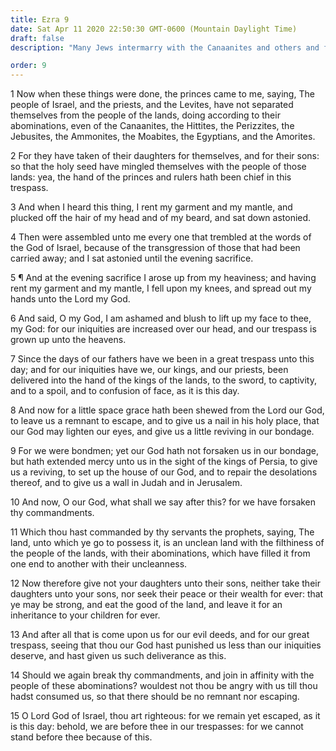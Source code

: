 ```yaml
---
title: Ezra 9
date: Sat Apr 11 2020 22:50:30 GMT-0600 (Mountain Daylight Time)
draft: false
description: "Many Jews intermarry with the Canaanites and others and follow their abominations—Ezra prays and confesses the sins of all the people."

order: 9
---
```

    
1 Now when these things were done, the princes came to me, saying, The people of Israel, and the priests, and the Levites, have not separated themselves from the people of the lands, doing according to their abominations, even of the Canaanites, the Hittites, the Perizzites, the Jebusites, the Ammonites, the Moabites, the Egyptians, and the Amorites.

2 For they have taken of their daughters for themselves, and for their sons: so that the holy seed have mingled themselves with the people of those lands: yea, the hand of the princes and rulers hath been chief in this trespass.

3 And when I heard this thing, I rent my garment and my mantle, and plucked off the hair of my head and of my beard, and sat down astonied.

4 Then were assembled unto me every one that trembled at the words of the God of Israel, because of the transgression of those that had been carried away; and I sat astonied until the evening sacrifice.

5 ¶ And at the evening sacrifice I arose up from my heaviness; and having rent my garment and my mantle, I fell upon my knees, and spread out my hands unto the Lord my God.

6 And said, O my God, I am ashamed and blush to lift up my face to thee, my God: for our iniquities are increased over our head, and our trespass is grown up unto the heavens.

7 Since the days of our fathers have we been in a great trespass unto this day; and for our iniquities have we, our kings, and our priests, been delivered into the hand of the kings of the lands, to the sword, to captivity, and to a spoil, and to confusion of face, as it is this day.

8 And now for a little space grace hath been shewed from the Lord our God, to leave us a remnant to escape, and to give us a nail in his holy place, that our God may lighten our eyes, and give us a little reviving in our bondage.

9 For we were bondmen; yet our God hath not forsaken us in our bondage, but hath extended mercy unto us in the sight of the kings of Persia, to give us a reviving, to set up the house of our God, and to repair the desolations thereof, and to give us a wall in Judah and in Jerusalem.

10 And now, O our God, what shall we say after this? for we have forsaken thy commandments.

11 Which thou hast commanded by thy servants the prophets, saying, The land, unto which ye go to possess it, is an unclean land with the filthiness of the people of the lands, with their abominations, which have filled it from one end to another with their uncleanness.

12 Now therefore give not your daughters unto their sons, neither take their daughters unto your sons, nor seek their peace or their wealth for ever: that ye may be strong, and eat the good of the land, and leave it for an inheritance to your children for ever.

13 And after all that is come upon us for our evil deeds, and for our great trespass, seeing that thou our God hast punished us less than our iniquities deserve, and hast given us such deliverance as this.

14 Should we again break thy commandments, and join in affinity with the people of these abominations? wouldest not thou be angry with us till thou hadst consumed us, so that there should be no remnant nor escaping.

15 O Lord God of Israel, thou art righteous: for we remain yet escaped, as it is this day: behold, we are before thee in our trespasses: for we cannot stand before thee because of this.
